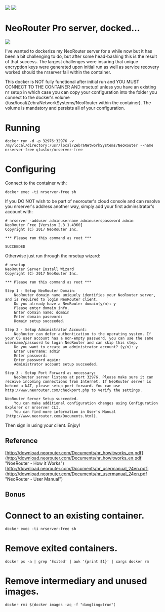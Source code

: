 [![](https://images.microbadger.com/badges/version/qlustor/nrserver-free.svg)](https://microbadger.com/images/qlustor/nrserver-free "Get your own version badge on microbadger.com")
[![](https://images.microbadger.com/badges/image/qlustor/nrserver-free.svg)](https://microbadger.com/images/qlustor/nrserver-free "Get your own image badge on microbadger.com")

# NeoRouter Pro server, docked...

![](http://www.neorouter.com/img/screenshots/Windows/Client/Client8.png)

I've wanted to dockerize my NeoRouter server for a while now but it has been a bit challenging to do, but after some head-bashing this is the result of that success. The largest challenges were insuring that unique encryption keys were generated upon initial run as well as service recovery worked should the nrserver fail within the container.

This docker is NOT fully functional after initial run and YOU MUST CONNECT TO THE CONTAINER AND nrsetup! unless you have an existing nr setup in which case you can copy your configuration into the folder you connect to the docker's volume (/usr/local/ZebraNetworkSystems/NeoRouter within the container). The volume is mandatory and persists all of your configuration.

# Running
    docker run -d -p 32976:32976 -v /my/local/directory:/usr/local/ZebraNetworkSystems/NeoRouter --name nrserver-free qlustor/nrserver-free

# Configuring
Connect to the container with:

    docker exec -ti nrserver-free sh

If you DO NOT wish to be part of neorouter's cloud console and can resolve you nrserver's address another way, simply add your first adminsitrator's account with:

```
# nrserver -adduser adminusername adminuserspassword admin
NeoRouter Free [Version 2.3.1.4360]
Copyright (C) 2017 NeoRouter Inc.

*** Please run this command as root ***

SUCCEEDED
```

Otherwise just run through the nrsetup wizard:

```
# nrsetup
NeoRouter Server Install Wizard
Copyright (C) 2017 NeoRouter Inc.

*** Please run this command as root ***

Step 1 - Setup NeoRouter Domain:
    NeoRouter domain name uniquely identifies your NeoRouter server, and is required to login NeoRouter client.
    Do you already have a NeoRouter domain(y/n): y
    Please enter domain info.
    Enter domain name: domain
    Enter domain password:
    Domain setup succeeded.

Step 2 - Setup Administrator Account:
    NeoRouter can defer authentication to the operating system. If your OS user account has a non-empty password, you can use the same username/password to login NeoRouter and can skip this step.
    Do you want to create an administrator account? (y/n): y
    Enter username: admin
    Enter password:
    Enter password again:
    Administrator account setup succeeded.

Step 3 - Setup Port Forward as necessary:
    NeoRouter server listens at port 32976. Please make sure it can receive incoming connections from Internet. If NeoRouter server is behind a NAT, please setup port forward. You can use http://www.neorouter.com/checkport.php to verify the settings.

NeoRouter Server Setup succeeded.
    You can make additional configuration changes using Configuration Explorer or nrserver CLI.
    You can find more information in User's Manual (http://www.neorouter.com/Documents.html).
```

Then sign in using your client. Enjoy!

## Reference
[http://download.neorouter.com/Documents/nr_howitworks_en.pdf](http://download.neorouter.com/Documents/nr_howitworks_en.pdf "NoeRouter - How it Works")
[http://download.neorouter.com/Documents/nr_usermanual_24en.pdf](http://download.neorouter.com/Documents/nr_usermanual_24en.pdf "NeoRouter - User Manual")

## Bonus

# Connect to an existing container.
    docker exec -ti nrserver-free sh

# Remove exited containers.
    docker ps -a | grep 'Exited' | awk '{print $1}' | xargs docker rm

# Remove intermediary and unused images.
    docker rmi $(docker images -aq -f "dangling=true")
